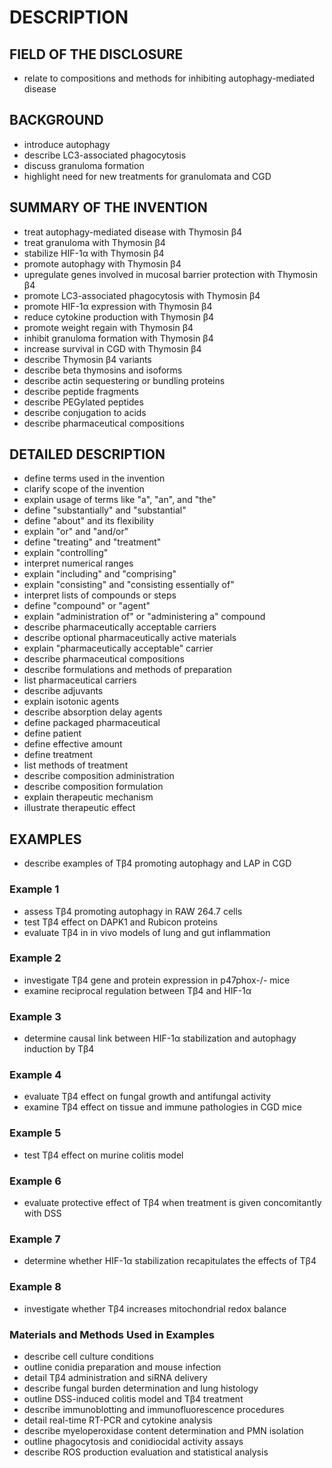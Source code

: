 # DESCRIPTION

## FIELD OF THE DISCLOSURE

- relate to compositions and methods for inhibiting autophagy-mediated disease

## BACKGROUND

- introduce autophagy
- describe LC3-associated phagocytosis
- discuss granuloma formation
- highlight need for new treatments for granulomata and CGD

## SUMMARY OF THE INVENTION

- treat autophagy-mediated disease with Thymosin β4
- treat granuloma with Thymosin β4
- stabilize HIF-1α with Thymosin β4
- promote autophagy with Thymosin β4
- upregulate genes involved in mucosal barrier protection with Thymosin β4
- promote LC3-associated phagocytosis with Thymosin β4
- promote HIF-1α expression with Thymosin β4
- reduce cytokine production with Thymosin β4
- promote weight regain with Thymosin β4
- inhibit granuloma formation with Thymosin β4
- increase survival in CGD with Thymosin β4
- describe Thymosin β4 variants
- describe beta thymosins and isoforms
- describe actin sequestering or bundling proteins
- describe peptide fragments
- describe PEGylated peptides
- describe conjugation to acids
- describe pharmaceutical compositions

## DETAILED DESCRIPTION

- define terms used in the invention
- clarify scope of the invention
- explain usage of terms like "a", "an", and "the"
- define "substantially" and "substantial"
- define "about" and its flexibility
- explain "or" and "and/or"
- define "treating" and "treatment"
- explain "controlling"
- interpret numerical ranges
- explain "including" and "comprising"
- explain "consisting" and "consisting essentially of"
- interpret lists of compounds or steps
- define "compound" or "agent"
- explain "administration of" or "administering a" compound
- describe pharmaceutically acceptable carriers
- describe optional pharmaceutically active materials
- explain "pharmaceutically acceptable" carrier
- describe pharmaceutical compositions
- describe formulations and methods of preparation
- list pharmaceutical carriers
- describe adjuvants
- explain isotonic agents
- describe absorption delay agents
- define packaged pharmaceutical
- define patient
- define effective amount
- define treatment
- list methods of treatment
- describe composition administration
- describe composition formulation
- explain therapeutic mechanism
- illustrate therapeutic effect

## EXAMPLES

- describe examples of Tβ4 promoting autophagy and LAP in CGD

### Example 1

- assess Tβ4 promoting autophagy in RAW 264.7 cells
- test Tβ4 effect on DAPK1 and Rubicon proteins
- evaluate Tβ4 in in vivo models of lung and gut inflammation

### Example 2

- investigate Tβ4 gene and protein expression in p47phox-/- mice
- examine reciprocal regulation between Tβ4 and HIF-1α

### Example 3

- determine causal link between HIF-1α stabilization and autophagy induction by Tβ4

### Example 4

- evaluate Tβ4 effect on fungal growth and antifungal activity
- examine Tβ4 effect on tissue and immune pathologies in CGD mice

### Example 5

- test Tβ4 effect on murine colitis model

### Example 6

- evaluate protective effect of Tβ4 when treatment is given concomitantly with DSS

### Example 7

- determine whether HIF-1α stabilization recapitulates the effects of Tβ4

### Example 8

- investigate whether Tβ4 increases mitochondrial redox balance

### Materials and Methods Used in Examples

- describe cell culture conditions
- outline conidia preparation and mouse infection
- detail Tβ4 administration and siRNA delivery
- describe fungal burden determination and lung histology
- outline DSS-induced colitis model and Tβ4 treatment
- describe immunoblotting and immunofluorescence procedures
- detail real-time RT-PCR and cytokine analysis
- describe myeloperoxidase content determination and PMN isolation
- outline phagocytosis and conidiocidal activity assays
- describe ROS production evaluation and statistical analysis

